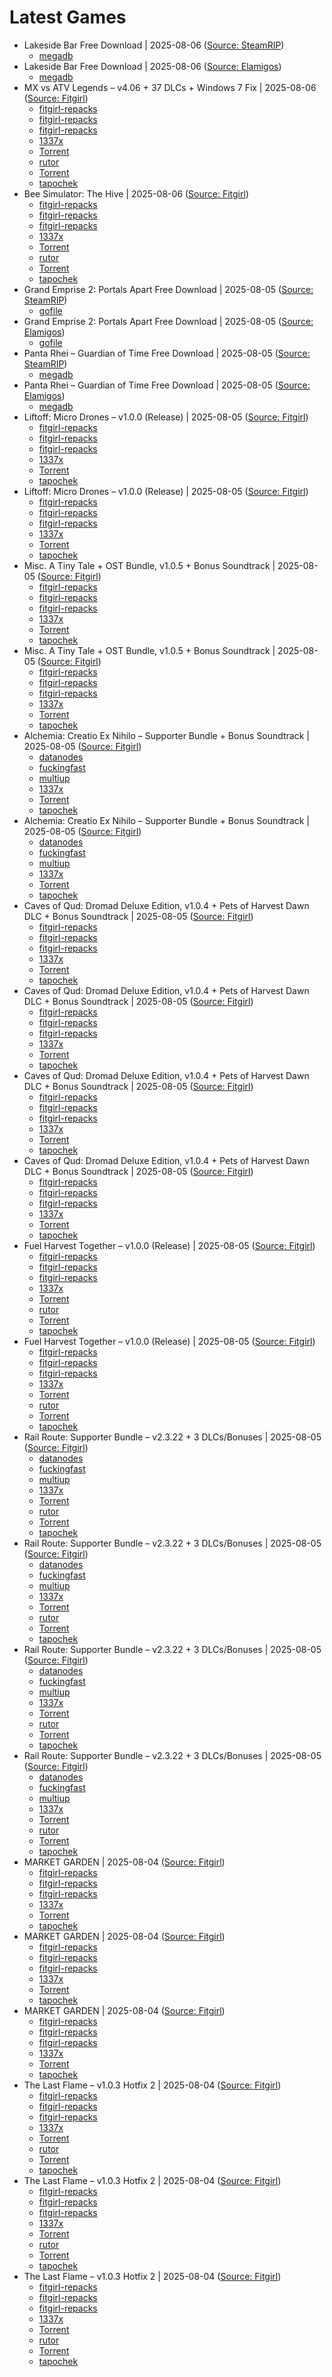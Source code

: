 # Latest Games

- Lakeside Bar Free Download | 2025-08-06 ([Source: SteamRIP](https://steamrip.com/lakeside-bar-free-download/))
  - [megadb](https://megadb.net/kn97jom0ul0i)
- Lakeside Bar Free Download | 2025-08-06 ([Source: Elamigos](https://steamrip.com/lakeside-bar-free-download/))
  - [megadb](https://megadb.net/kn97jom0ul0i)
- MX vs ATV Legends – v4.06 + 37 DLCs + Windows 7 Fix | 2025-08-06 ([Source: Fitgirl](https://fitgirl-repacks.site/mx-vs-atv-legends/))
  - [fitgirl-repacks](https://paste.fitgirl-repacks.site/?2378ec151d326f02#HqSpjL3pMwFt7yvuoGSHftVfek2W7fzrT8uc7vFmreQt)
  - [fitgirl-repacks](https://paste.fitgirl-repacks.site/?2ca0b353b324493e#5UW1wbG5yVWCM9L7mLogwCPYDDmYKmSCu3iSDg8HsTjP)
  - [fitgirl-repacks](https://fitgirl-repacks.site/mx-vs-atv-legends/)
  - [1337x](https://1337x.to/torrent/6458309/MX-vs-ATV-Legends-Deluxe-Edition-v4-06-37-DLCs-Windows-7-Fix-MULTi11-FitGirl-Repack/)
  - <a href="magnet:?xt=urn:btih:66828EB3C664D7E28D71323327510B923E3B06CA&dn=MX+vs+ATV+Legends%3A+Deluxe+Edition+%28v4.06+%2B+37+DLCs+%2B+Windows+7+Fix%2C+MULTi11%29+%5BFitGirl+Repack%5D&tr=udp%3A%2F%2Fopentor.net%3A6969&tr=udp%3A%2F%2Ftracker.torrent.eu.org%3A451%2Fannounce&tr=udp%3A%2F%2Ftracker.theoks.net%3A6969%2Fannounce&tr=udp%3A%2F%2Ftracker.ccp.ovh%3A6969%2Fannounce&tr=udp%3A%2F%2Ftracker.opentrackr.org%3A1337%2Fannounce&tr=http%3A%2F%2Ftracker.opentrackr.org%3A1337%2Fannounce&tr=udp%3A%2F%2Fopen.stealth.si%3A80%2Fannounce&tr=https%3A%2F%2Ftracker.tamersunion.org%3A443%2Fannounce&tr=udp%3A%2F%2Fexplodie.org%3A6969%2Fannounce&tr=http%3A%2F%2Ftracker.bt4g.com%3A2095%2Fannounce&tr=udp%3A%2F%2Fbt2.archive.org%3A6969%2Fannounce&tr=udp%3A%2F%2Fbt1.archive.org%3A6969%2Fannounce&tr=udp%3A%2F%2Ftracker.filemail.com%3A6969%2Fannounce&tr=udp%3A%2F%2Ftracker1.bt.moack.co.kr%3A80%2Fannounce&tr=udp%3A%2F%2Ftracker.opentrackr.org%3A1337%2Fannounce&tr=http%3A%2F%2Ftracker.openbittorrent.com%3A80%2Fannounce&tr=udp%3A%2F%2Fopentracker.i2p.rocks%3A6969%2Fannounce&tr=udp%3A%2F%2Ftracker.internetwarriors.net%3A1337%2Fannounce&tr=udp%3A%2F%2Ftracker.leechers-paradise.org%3A6969%2Fannounce&tr=udp%3A%2F%2Fcoppersurfer.tk%3A6969%2Fannounce&tr=udp%3A%2F%2Ftracker.zer0day.to%3A1337%2Fannounce">Torrent</a>
  - [rutor](http://rutor.info/torrent/1007222/mx-vs-atv-legends-deluxe-edition-v-4.06-dlcs-2022-pc-repack-ot-fitgirl)
  - <a href="magnet:?xt=urn:btih:66828eb3c664d7e28d71323327510b923e3b06ca&dn=rutor.info_MX+vs+ATV+Legends%3A+Deluxe+Edition+%5Bv+4.06+%2B+DLCs%5D+%282022%29+PC+%7C+RePack+%D0%BE%D1%82+FitGirl&tr=udp://opentor.net:6969&tr=http://retracker.local/announce">Torrent</a>
  - [tapochek](https://tapochek.net/viewtopic.php?p=2859629)
- Bee Simulator: The Hive | 2025-08-06 ([Source: Fitgirl](https://fitgirl-repacks.site/bee-simulator-the-hive/))
  - [fitgirl-repacks](https://paste.fitgirl-repacks.site/?64e1a7ba7261dbd4#43VrooiD89j4k5ZDUf9FCrxLx4YSsx1E5wRoavfsGj3s)
  - [fitgirl-repacks](https://paste.fitgirl-repacks.site/?cee923e50cc4bf1d#Bbc4jqdtcDf3XanX38ezvaU95rgaAX3KCruVoWHm7YYQ)
  - [fitgirl-repacks](https://paste.fitgirl-repacks.site/?1ae191655289e01b#2aNbAdMoBVGkWQeuEfd6q4toWwVreJ7qcK6YZqzheo4r)
  - [1337x](https://1337x.to/torrent/6458268/Bee-Simulator-The-Hive-MULTi13-FitGirl-Repack-Selective-Download-from-4-1-GB/)
  - <a href="magnet:?xt=urn:btih:5F4214C0895396C6926D28440C27E47C5CF65B93&dn=Bee+Simulator%3A+The+Hive+%28MULTi13%29+%5BFitGirl+Repack%2C+Selective+Download+-+from+4.1+GB%5D&tr=udp%3A%2F%2Fopentor.net%3A6969&tr=udp%3A%2F%2Ftracker.torrent.eu.org%3A451%2Fannounce&tr=udp%3A%2F%2Ftracker.theoks.net%3A6969%2Fannounce&tr=udp%3A%2F%2Ftracker.ccp.ovh%3A6969%2Fannounce&tr=udp%3A%2F%2Ftracker.opentrackr.org%3A1337%2Fannounce&tr=http%3A%2F%2Ftracker.opentrackr.org%3A1337%2Fannounce&tr=udp%3A%2F%2Fopen.stealth.si%3A80%2Fannounce&tr=https%3A%2F%2Ftracker.tamersunion.org%3A443%2Fannounce&tr=udp%3A%2F%2Fexplodie.org%3A6969%2Fannounce&tr=http%3A%2F%2Ftracker.bt4g.com%3A2095%2Fannounce&tr=udp%3A%2F%2Fbt2.archive.org%3A6969%2Fannounce&tr=udp%3A%2F%2Fbt1.archive.org%3A6969%2Fannounce&tr=udp%3A%2F%2Ftracker.filemail.com%3A6969%2Fannounce&tr=udp%3A%2F%2Ftracker1.bt.moack.co.kr%3A80%2Fannounce&tr=udp%3A%2F%2Ftracker.opentrackr.org%3A1337%2Fannounce&tr=http%3A%2F%2Ftracker.openbittorrent.com%3A80%2Fannounce&tr=udp%3A%2F%2Fopentracker.i2p.rocks%3A6969%2Fannounce&tr=udp%3A%2F%2Ftracker.internetwarriors.net%3A1337%2Fannounce&tr=udp%3A%2F%2Ftracker.leechers-paradise.org%3A6969%2Fannounce&tr=udp%3A%2F%2Fcoppersurfer.tk%3A6969%2Fannounce&tr=udp%3A%2F%2Ftracker.zer0day.to%3A1337%2Fannounce">Torrent</a>
  - [rutor](http://rutor.info/torrent/1048296/bee-simulator-the-hive-2025-pc-repack-ot-fitgirl)
  - <a href="magnet:?xt=urn:btih:5f4214c0895396c6926d28440c27e47c5cf65b93&dn=rutor.info_Bee+Simulator%3A+The+Hive+%282025%29+PC+%7C+RePack+%D0%BE%D1%82+FitGirl&tr=udp://opentor.net:6969&tr=http://retracker.local/announce">Torrent</a>
  - [tapochek](https://tapochek.net/viewtopic.php?p=3068423)
- Grand Emprise 2: Portals Apart Free Download | 2025-08-05 ([Source: SteamRIP](https://steamrip.com/grand-emprise-2-portals-apart-free-download/))
  - [gofile](https://gofile.io/d/xFlzEk)
- Grand Emprise 2: Portals Apart Free Download | 2025-08-05 ([Source: Elamigos](https://steamrip.com/grand-emprise-2-portals-apart-free-download/))
  - [gofile](https://gofile.io/d/xFlzEk)
- Panta Rhei – Guardian of Time Free Download | 2025-08-05 ([Source: SteamRIP](https://steamrip.com/panta-rhei-guardian-of-time-free-download/))
  - [megadb](https://megadb.net/y42o7wvg9fyx)
- Panta Rhei – Guardian of Time Free Download | 2025-08-05 ([Source: Elamigos](https://steamrip.com/panta-rhei-guardian-of-time-free-download/))
  - [megadb](https://megadb.net/y42o7wvg9fyx)
- Liftoff: Micro Drones – v1.0.0 (Release) | 2025-08-05 ([Source: Fitgirl](https://fitgirl-repacks.site/liftoff-micro-drones/))
  - [fitgirl-repacks](https://paste.fitgirl-repacks.site/?c8842214e39b7011#D2D95HeeecBbDDM3jv4RWxJG88Xf33H1QKJuJnSv26wv)
  - [fitgirl-repacks](https://paste.fitgirl-repacks.site/?80f9fd2f5e62d6a4#FaijDEinxCF8bCReV5MMwmpUX1x8wdMn2S9b2AoRwAN)
  - [fitgirl-repacks](https://paste.fitgirl-repacks.site/?98cf8e69ec3e4760#BiTpMQVVu6gPY5pHWGHgQKa3mFYVStK2FU61xgjKHXW7)
  - [1337x](https://1337x.to/torrent/6457530/Liftoff-Micro-Drones-v1-0-0-Release-ENG-FRA-FitGirl-Repack/)
  - <a href="magnet:?xt=urn:btih:B633FB18E2EF726E969C53B2FEBA1D15E116FE85&dn=Liftoff%3A+Micro+Drones+%28v1.0.0%2FRelease%2C+ENG%2FFRA%29+%5BFitGirl+Repack%5D&tr=udp%3A%2F%2Ftracker.torrent.eu.org%3A451%2Fannounce&tr=udp%3A%2F%2Ftracker.theoks.net%3A6969%2Fannounce&tr=udp%3A%2F%2Ftracker.ccp.ovh%3A6969%2Fannounce&tr=udp%3A%2F%2Ftracker.opentrackr.org%3A1337%2Fannounce&tr=http%3A%2F%2Ftracker.opentrackr.org%3A1337%2Fannounce&tr=udp%3A%2F%2Fopen.stealth.si%3A80%2Fannounce&tr=https%3A%2F%2Ftracker.tamersunion.org%3A443%2Fannounce&tr=udp%3A%2F%2Fexplodie.org%3A6969%2Fannounce&tr=http%3A%2F%2Ftracker.bt4g.com%3A2095%2Fannounce&tr=udp%3A%2F%2Fbt2.archive.org%3A6969%2Fannounce&tr=udp%3A%2F%2Fbt1.archive.org%3A6969%2Fannounce&tr=udp%3A%2F%2Ftracker.filemail.com%3A6969%2Fannounce&tr=udp%3A%2F%2Ftracker1.bt.moack.co.kr%3A80%2Fannounce&tr=http%3A%2F%2Fopen.acgnxtracker.com%3A80%2Fannounce&tr=udp%3A%2F%2Ftracker.opentrackr.org%3A1337%2Fannounce&tr=http%3A%2F%2Ftracker.openbittorrent.com%3A80%2Fannounce&tr=udp%3A%2F%2Fopentracker.i2p.rocks%3A6969%2Fannounce&tr=udp%3A%2F%2Ftracker.internetwarriors.net%3A1337%2Fannounce&tr=udp%3A%2F%2Ftracker.leechers-paradise.org%3A6969%2Fannounce&tr=udp%3A%2F%2Fcoppersurfer.tk%3A6969%2Fannounce&tr=udp%3A%2F%2Ftracker.zer0day.to%3A1337%2Fannounce">Torrent</a>
  - [tapochek](https://tapochek.net/viewtopic.php?p=3068317)
- Liftoff: Micro Drones – v1.0.0 (Release) | 2025-08-05 ([Source: Fitgirl](https://fitgirl-repacks.site/liftoff-micro-drones/))
  - [fitgirl-repacks](https://paste.fitgirl-repacks.site/?c8842214e39b7011#D2D95HeeecBbDDM3jv4RWxJG88Xf33H1QKJuJnSv26wv)
  - [fitgirl-repacks](https://paste.fitgirl-repacks.site/?80f9fd2f5e62d6a4#FaijDEinxCF8bCReV5MMwmpUX1x8wdMn2S9b2AoRwAN)
  - [fitgirl-repacks](https://paste.fitgirl-repacks.site/?98cf8e69ec3e4760#BiTpMQVVu6gPY5pHWGHgQKa3mFYVStK2FU61xgjKHXW7)
  - [1337x](https://1337x.to/torrent/6457530/Liftoff-Micro-Drones-v1-0-0-Release-ENG-FRA-FitGirl-Repack/)
  - <a href="magnet:?xt=urn:btih:B633FB18E2EF726E969C53B2FEBA1D15E116FE85&dn=Liftoff%3A+Micro+Drones+%28v1.0.0%2FRelease%2C+ENG%2FFRA%29+%5BFitGirl+Repack%5D&tr=udp%3A%2F%2Ftracker.torrent.eu.org%3A451%2Fannounce&tr=udp%3A%2F%2Ftracker.theoks.net%3A6969%2Fannounce&tr=udp%3A%2F%2Ftracker.ccp.ovh%3A6969%2Fannounce&tr=udp%3A%2F%2Ftracker.opentrackr.org%3A1337%2Fannounce&tr=http%3A%2F%2Ftracker.opentrackr.org%3A1337%2Fannounce&tr=udp%3A%2F%2Fopen.stealth.si%3A80%2Fannounce&tr=https%3A%2F%2Ftracker.tamersunion.org%3A443%2Fannounce&tr=udp%3A%2F%2Fexplodie.org%3A6969%2Fannounce&tr=http%3A%2F%2Ftracker.bt4g.com%3A2095%2Fannounce&tr=udp%3A%2F%2Fbt2.archive.org%3A6969%2Fannounce&tr=udp%3A%2F%2Fbt1.archive.org%3A6969%2Fannounce&tr=udp%3A%2F%2Ftracker.filemail.com%3A6969%2Fannounce&tr=udp%3A%2F%2Ftracker1.bt.moack.co.kr%3A80%2Fannounce&tr=http%3A%2F%2Fopen.acgnxtracker.com%3A80%2Fannounce&tr=udp%3A%2F%2Ftracker.opentrackr.org%3A1337%2Fannounce&tr=http%3A%2F%2Ftracker.openbittorrent.com%3A80%2Fannounce&tr=udp%3A%2F%2Fopentracker.i2p.rocks%3A6969%2Fannounce&tr=udp%3A%2F%2Ftracker.internetwarriors.net%3A1337%2Fannounce&tr=udp%3A%2F%2Ftracker.leechers-paradise.org%3A6969%2Fannounce&tr=udp%3A%2F%2Fcoppersurfer.tk%3A6969%2Fannounce&tr=udp%3A%2F%2Ftracker.zer0day.to%3A1337%2Fannounce">Torrent</a>
  - [tapochek](https://tapochek.net/viewtopic.php?p=3068317)
- Misc. A Tiny Tale + OST Bundle, v1.0.5 + Bonus Soundtrack | 2025-08-05 ([Source: Fitgirl](https://fitgirl-repacks.site/misc-a-tiny-tale/))
  - [fitgirl-repacks](https://paste.fitgirl-repacks.site/?7b9e88f19e6551f8#4F5eB9uQ6nH5CPZQb1uZ1TJ7JaznSQhpDdjoGneAs9LW)
  - [fitgirl-repacks](https://paste.fitgirl-repacks.site/?cb6d412e56719fec#E3VN3vZHV3e2cQhdwW9q6RNpb5NLDWGFgc7NCHKhxYaK)
  - [fitgirl-repacks](https://paste.fitgirl-repacks.site/?827a094338ea77e9#J3zngvd8ZTFtYbUQR2EuRCqoHPw758taUc943XzipzAN)
  - [1337x](https://1337x.to/torrent/6457481/Misc-A-Tiny-Tale-OST-Bundle-v1-0-5-Bonus-Soundtrack-FitGirl-Repack-Selective-Download-from-3-4-GB/)
  - <a href="magnet:?xt=urn:btih:9022F3393B0D3C3D603DD666688116446F7A6C67&dn=Misc.+A+Tiny+Tale+%2B+OST+Bundle+%28v1.0.5+%2B+Bonus+Soundtrack%29+%5BFitGirl+Repack%2C+Selective+Download+-+from+3.4+GB%5D&tr=udp%3A%2F%2Ftracker.torrent.eu.org%3A451%2Fannounce&tr=udp%3A%2F%2Ftracker.theoks.net%3A6969%2Fannounce&tr=udp%3A%2F%2Ftracker.ccp.ovh%3A6969%2Fannounce&tr=udp%3A%2F%2Ftracker.opentrackr.org%3A1337%2Fannounce&tr=http%3A%2F%2Ftracker.opentrackr.org%3A1337%2Fannounce&tr=udp%3A%2F%2Fopen.stealth.si%3A80%2Fannounce&tr=https%3A%2F%2Ftracker.tamersunion.org%3A443%2Fannounce&tr=udp%3A%2F%2Fexplodie.org%3A6969%2Fannounce&tr=http%3A%2F%2Ftracker.bt4g.com%3A2095%2Fannounce&tr=udp%3A%2F%2Fbt2.archive.org%3A6969%2Fannounce&tr=udp%3A%2F%2Fbt1.archive.org%3A6969%2Fannounce&tr=udp%3A%2F%2Ftracker.filemail.com%3A6969%2Fannounce&tr=udp%3A%2F%2Ftracker1.bt.moack.co.kr%3A80%2Fannounce&tr=http%3A%2F%2Fopen.acgnxtracker.com%3A80%2Fannounce&tr=udp%3A%2F%2Ftracker.opentrackr.org%3A1337%2Fannounce&tr=http%3A%2F%2Ftracker.openbittorrent.com%3A80%2Fannounce&tr=udp%3A%2F%2Fopentracker.i2p.rocks%3A6969%2Fannounce&tr=udp%3A%2F%2Ftracker.internetwarriors.net%3A1337%2Fannounce&tr=udp%3A%2F%2Ftracker.leechers-paradise.org%3A6969%2Fannounce&tr=udp%3A%2F%2Fcoppersurfer.tk%3A6969%2Fannounce&tr=udp%3A%2F%2Ftracker.zer0day.to%3A1337%2Fannounce">Torrent</a>
  - [tapochek](https://tapochek.net/viewtopic.php?p=3068310)
- Misc. A Tiny Tale + OST Bundle, v1.0.5 + Bonus Soundtrack | 2025-08-05 ([Source: Fitgirl](https://fitgirl-repacks.site/misc-a-tiny-tale/))
  - [fitgirl-repacks](https://paste.fitgirl-repacks.site/?7b9e88f19e6551f8#4F5eB9uQ6nH5CPZQb1uZ1TJ7JaznSQhpDdjoGneAs9LW)
  - [fitgirl-repacks](https://paste.fitgirl-repacks.site/?cb6d412e56719fec#E3VN3vZHV3e2cQhdwW9q6RNpb5NLDWGFgc7NCHKhxYaK)
  - [fitgirl-repacks](https://paste.fitgirl-repacks.site/?827a094338ea77e9#J3zngvd8ZTFtYbUQR2EuRCqoHPw758taUc943XzipzAN)
  - [1337x](https://1337x.to/torrent/6457481/Misc-A-Tiny-Tale-OST-Bundle-v1-0-5-Bonus-Soundtrack-FitGirl-Repack-Selective-Download-from-3-4-GB/)
  - <a href="magnet:?xt=urn:btih:9022F3393B0D3C3D603DD666688116446F7A6C67&dn=Misc.+A+Tiny+Tale+%2B+OST+Bundle+%28v1.0.5+%2B+Bonus+Soundtrack%29+%5BFitGirl+Repack%2C+Selective+Download+-+from+3.4+GB%5D&tr=udp%3A%2F%2Ftracker.torrent.eu.org%3A451%2Fannounce&tr=udp%3A%2F%2Ftracker.theoks.net%3A6969%2Fannounce&tr=udp%3A%2F%2Ftracker.ccp.ovh%3A6969%2Fannounce&tr=udp%3A%2F%2Ftracker.opentrackr.org%3A1337%2Fannounce&tr=http%3A%2F%2Ftracker.opentrackr.org%3A1337%2Fannounce&tr=udp%3A%2F%2Fopen.stealth.si%3A80%2Fannounce&tr=https%3A%2F%2Ftracker.tamersunion.org%3A443%2Fannounce&tr=udp%3A%2F%2Fexplodie.org%3A6969%2Fannounce&tr=http%3A%2F%2Ftracker.bt4g.com%3A2095%2Fannounce&tr=udp%3A%2F%2Fbt2.archive.org%3A6969%2Fannounce&tr=udp%3A%2F%2Fbt1.archive.org%3A6969%2Fannounce&tr=udp%3A%2F%2Ftracker.filemail.com%3A6969%2Fannounce&tr=udp%3A%2F%2Ftracker1.bt.moack.co.kr%3A80%2Fannounce&tr=http%3A%2F%2Fopen.acgnxtracker.com%3A80%2Fannounce&tr=udp%3A%2F%2Ftracker.opentrackr.org%3A1337%2Fannounce&tr=http%3A%2F%2Ftracker.openbittorrent.com%3A80%2Fannounce&tr=udp%3A%2F%2Fopentracker.i2p.rocks%3A6969%2Fannounce&tr=udp%3A%2F%2Ftracker.internetwarriors.net%3A1337%2Fannounce&tr=udp%3A%2F%2Ftracker.leechers-paradise.org%3A6969%2Fannounce&tr=udp%3A%2F%2Fcoppersurfer.tk%3A6969%2Fannounce&tr=udp%3A%2F%2Ftracker.zer0day.to%3A1337%2Fannounce">Torrent</a>
  - [tapochek](https://tapochek.net/viewtopic.php?p=3068310)
- Alchemia: Creatio Ex Nihilo – Supporter Bundle + Bonus Soundtrack | 2025-08-05 ([Source: Fitgirl](https://fitgirl-repacks.site/alchemia-creatio-ex-nihilo/))
  - [datanodes](https://datanodes.to/z3sn0xdy8j2z/Alchemia_Creatio_Ex_Nihilo_--_fitgirl-repacks.site_--_.rar)
  - [fuckingfast](https://fuckingfast.co/a42o5rvmh0r4#Alchemia_Creatio_Ex_Nihilo_--_fitgirl-repacks.site_--_.rar)
  - [multiup](https://multiup.io/download/bef01e68c54c20c796ea32ae06cef6a8/Alchemia_Creatio_Ex_Nihilo_--_fitgirl-repacks.site_--_.rar)
  - [1337x](https://1337x.to/torrent/6457177/Alchemia-Creatio-Ex-Nihilo-Supporter-Bundle-Bonus-Soundtrack-ENG-BRA-FitGirl-Repack/)
  - <a href="magnet:?xt=urn:btih:3DBBF913E50B59647FBF0D7D811D182C832525D2&dn=Alchemia%3A+Creatio+Ex+Nihilo+-+Supporter+Bundle+%28%2B+Bonus+Soundtrack%2C+ENG%2FBRA%29+%5BFitGirl+Repack%5D&tr=udp%3A%2F%2Ftracker.torrent.eu.org%3A451%2Fannounce&tr=udp%3A%2F%2Ftracker.theoks.net%3A6969%2Fannounce&tr=udp%3A%2F%2Ftracker.ccp.ovh%3A6969%2Fannounce&tr=udp%3A%2F%2Ftracker.opentrackr.org%3A1337%2Fannounce&tr=http%3A%2F%2Ftracker.opentrackr.org%3A1337%2Fannounce&tr=udp%3A%2F%2Fopen.stealth.si%3A80%2Fannounce&tr=https%3A%2F%2Ftracker.tamersunion.org%3A443%2Fannounce&tr=udp%3A%2F%2Fexplodie.org%3A6969%2Fannounce&tr=http%3A%2F%2Ftracker.bt4g.com%3A2095%2Fannounce&tr=udp%3A%2F%2Fbt2.archive.org%3A6969%2Fannounce&tr=udp%3A%2F%2Fbt1.archive.org%3A6969%2Fannounce&tr=udp%3A%2F%2Ftracker.filemail.com%3A6969%2Fannounce&tr=udp%3A%2F%2Ftracker1.bt.moack.co.kr%3A80%2Fannounce&tr=http%3A%2F%2Fopen.acgnxtracker.com%3A80%2Fannounce&tr=udp%3A%2F%2Ftracker.opentrackr.org%3A1337%2Fannounce&tr=http%3A%2F%2Ftracker.openbittorrent.com%3A80%2Fannounce&tr=udp%3A%2F%2Fopentracker.i2p.rocks%3A6969%2Fannounce&tr=udp%3A%2F%2Ftracker.internetwarriors.net%3A1337%2Fannounce&tr=udp%3A%2F%2Ftracker.leechers-paradise.org%3A6969%2Fannounce&tr=udp%3A%2F%2Fcoppersurfer.tk%3A6969%2Fannounce&tr=udp%3A%2F%2Ftracker.zer0day.to%3A1337%2Fannounce">Torrent</a>
  - [tapochek](https://tapochek.net/viewtopic.php?p=3068253)
- Alchemia: Creatio Ex Nihilo – Supporter Bundle + Bonus Soundtrack | 2025-08-05 ([Source: Fitgirl](https://fitgirl-repacks.site/alchemia-creatio-ex-nihilo/))
  - [datanodes](https://datanodes.to/z3sn0xdy8j2z/Alchemia_Creatio_Ex_Nihilo_--_fitgirl-repacks.site_--_.rar)
  - [fuckingfast](https://fuckingfast.co/a42o5rvmh0r4#Alchemia_Creatio_Ex_Nihilo_--_fitgirl-repacks.site_--_.rar)
  - [multiup](https://multiup.io/download/bef01e68c54c20c796ea32ae06cef6a8/Alchemia_Creatio_Ex_Nihilo_--_fitgirl-repacks.site_--_.rar)
  - [1337x](https://1337x.to/torrent/6457177/Alchemia-Creatio-Ex-Nihilo-Supporter-Bundle-Bonus-Soundtrack-ENG-BRA-FitGirl-Repack/)
  - <a href="magnet:?xt=urn:btih:3DBBF913E50B59647FBF0D7D811D182C832525D2&dn=Alchemia%3A+Creatio+Ex+Nihilo+-+Supporter+Bundle+%28%2B+Bonus+Soundtrack%2C+ENG%2FBRA%29+%5BFitGirl+Repack%5D&tr=udp%3A%2F%2Ftracker.torrent.eu.org%3A451%2Fannounce&tr=udp%3A%2F%2Ftracker.theoks.net%3A6969%2Fannounce&tr=udp%3A%2F%2Ftracker.ccp.ovh%3A6969%2Fannounce&tr=udp%3A%2F%2Ftracker.opentrackr.org%3A1337%2Fannounce&tr=http%3A%2F%2Ftracker.opentrackr.org%3A1337%2Fannounce&tr=udp%3A%2F%2Fopen.stealth.si%3A80%2Fannounce&tr=https%3A%2F%2Ftracker.tamersunion.org%3A443%2Fannounce&tr=udp%3A%2F%2Fexplodie.org%3A6969%2Fannounce&tr=http%3A%2F%2Ftracker.bt4g.com%3A2095%2Fannounce&tr=udp%3A%2F%2Fbt2.archive.org%3A6969%2Fannounce&tr=udp%3A%2F%2Fbt1.archive.org%3A6969%2Fannounce&tr=udp%3A%2F%2Ftracker.filemail.com%3A6969%2Fannounce&tr=udp%3A%2F%2Ftracker1.bt.moack.co.kr%3A80%2Fannounce&tr=http%3A%2F%2Fopen.acgnxtracker.com%3A80%2Fannounce&tr=udp%3A%2F%2Ftracker.opentrackr.org%3A1337%2Fannounce&tr=http%3A%2F%2Ftracker.openbittorrent.com%3A80%2Fannounce&tr=udp%3A%2F%2Fopentracker.i2p.rocks%3A6969%2Fannounce&tr=udp%3A%2F%2Ftracker.internetwarriors.net%3A1337%2Fannounce&tr=udp%3A%2F%2Ftracker.leechers-paradise.org%3A6969%2Fannounce&tr=udp%3A%2F%2Fcoppersurfer.tk%3A6969%2Fannounce&tr=udp%3A%2F%2Ftracker.zer0day.to%3A1337%2Fannounce">Torrent</a>
  - [tapochek](https://tapochek.net/viewtopic.php?p=3068253)
- Caves of Qud: Dromad Deluxe Edition, v1.0.4 + Pets of Harvest Dawn DLC + Bonus Soundtrack | 2025-08-05 ([Source: Fitgirl](https://fitgirl-repacks.site/caves-of-qud/))
  - [fitgirl-repacks](https://paste.fitgirl-repacks.site/?32de2f7bf8fe0aa1#5EdMiYFsJgVkxzCqiQ3GTpsrArEwxgFQm7whVXCrmBuR)
  - [fitgirl-repacks](https://paste.fitgirl-repacks.site/?43c6d3eb3eecf99d#JE2mK7uw7B4eZNoTeP6Bh2VaUpL4yrCXfuzcpM6eGWdX)
  - [fitgirl-repacks](https://paste.fitgirl-repacks.site/?e73c2efdac7cc808#Ee6XuG4goz6qTGEuRrW6f8guSAuLzTtGsXkWXX26YA5C)
  - [1337x](https://1337x.to/torrent/6457141/Caves-of-Qud-Dromad-Deluxe-Edition-v1-0-4-Pets-of-Harvest-Dawn-DLC-Bonus-Soundtrack-FitGirl-Repack-Selective-Download-from-819-MB/)
  - <a href="magnet:?xt=urn:btih:190DF7BD1C52D3A8C8524F7046EA7B54B8ED6D69&dn=Caves+of+Qud%3A+Dromad+Deluxe+Edition+%28v1.0.4+%2B+Pets+of+Harvest+Dawn+DLC+%2B+Bonus+Soundtrack%29+%5BFitGirl+Repack%2C+Selective+Download+-+from+819+MB%5D&tr=udp%3A%2F%2Ftracker.torrent.eu.org%3A451%2Fannounce&tr=udp%3A%2F%2Ftracker.theoks.net%3A6969%2Fannounce&tr=udp%3A%2F%2Ftracker.ccp.ovh%3A6969%2Fannounce&tr=udp%3A%2F%2Ftracker.opentrackr.org%3A1337%2Fannounce&tr=http%3A%2F%2Ftracker.opentrackr.org%3A1337%2Fannounce&tr=udp%3A%2F%2Fopen.stealth.si%3A80%2Fannounce&tr=https%3A%2F%2Ftracker.tamersunion.org%3A443%2Fannounce&tr=udp%3A%2F%2Fexplodie.org%3A6969%2Fannounce&tr=http%3A%2F%2Ftracker.bt4g.com%3A2095%2Fannounce&tr=udp%3A%2F%2Fbt2.archive.org%3A6969%2Fannounce&tr=udp%3A%2F%2Fbt1.archive.org%3A6969%2Fannounce&tr=udp%3A%2F%2Ftracker.filemail.com%3A6969%2Fannounce&tr=udp%3A%2F%2Ftracker1.bt.moack.co.kr%3A80%2Fannounce&tr=http%3A%2F%2Fopen.acgnxtracker.com%3A80%2Fannounce&tr=udp%3A%2F%2Ftracker.opentrackr.org%3A1337%2Fannounce&tr=http%3A%2F%2Ftracker.openbittorrent.com%3A80%2Fannounce&tr=udp%3A%2F%2Fopentracker.i2p.rocks%3A6969%2Fannounce&tr=udp%3A%2F%2Ftracker.internetwarriors.net%3A1337%2Fannounce&tr=udp%3A%2F%2Ftracker.leechers-paradise.org%3A6969%2Fannounce&tr=udp%3A%2F%2Fcoppersurfer.tk%3A6969%2Fannounce&tr=udp%3A%2F%2Ftracker.zer0day.to%3A1337%2Fannounce">Torrent</a>
  - [tapochek](https://tapochek.net/viewtopic.php?p=3019682)
- Caves of Qud: Dromad Deluxe Edition, v1.0.4 + Pets of Harvest Dawn DLC + Bonus Soundtrack | 2025-08-05 ([Source: Fitgirl](https://fitgirl-repacks.site/caves-of-qud/))
  - [fitgirl-repacks](https://paste.fitgirl-repacks.site/?32de2f7bf8fe0aa1#5EdMiYFsJgVkxzCqiQ3GTpsrArEwxgFQm7whVXCrmBuR)
  - [fitgirl-repacks](https://paste.fitgirl-repacks.site/?43c6d3eb3eecf99d#JE2mK7uw7B4eZNoTeP6Bh2VaUpL4yrCXfuzcpM6eGWdX)
  - [fitgirl-repacks](https://paste.fitgirl-repacks.site/?e73c2efdac7cc808#Ee6XuG4goz6qTGEuRrW6f8guSAuLzTtGsXkWXX26YA5C)
  - [1337x](https://1337x.to/torrent/6457141/Caves-of-Qud-Dromad-Deluxe-Edition-v1-0-4-Pets-of-Harvest-Dawn-DLC-Bonus-Soundtrack-FitGirl-Repack-Selective-Download-from-819-MB/)
  - <a href="magnet:?xt=urn:btih:190DF7BD1C52D3A8C8524F7046EA7B54B8ED6D69&dn=Caves+of+Qud%3A+Dromad+Deluxe+Edition+%28v1.0.4+%2B+Pets+of+Harvest+Dawn+DLC+%2B+Bonus+Soundtrack%29+%5BFitGirl+Repack%2C+Selective+Download+-+from+819+MB%5D&tr=udp%3A%2F%2Ftracker.torrent.eu.org%3A451%2Fannounce&tr=udp%3A%2F%2Ftracker.theoks.net%3A6969%2Fannounce&tr=udp%3A%2F%2Ftracker.ccp.ovh%3A6969%2Fannounce&tr=udp%3A%2F%2Ftracker.opentrackr.org%3A1337%2Fannounce&tr=http%3A%2F%2Ftracker.opentrackr.org%3A1337%2Fannounce&tr=udp%3A%2F%2Fopen.stealth.si%3A80%2Fannounce&tr=https%3A%2F%2Ftracker.tamersunion.org%3A443%2Fannounce&tr=udp%3A%2F%2Fexplodie.org%3A6969%2Fannounce&tr=http%3A%2F%2Ftracker.bt4g.com%3A2095%2Fannounce&tr=udp%3A%2F%2Fbt2.archive.org%3A6969%2Fannounce&tr=udp%3A%2F%2Fbt1.archive.org%3A6969%2Fannounce&tr=udp%3A%2F%2Ftracker.filemail.com%3A6969%2Fannounce&tr=udp%3A%2F%2Ftracker1.bt.moack.co.kr%3A80%2Fannounce&tr=http%3A%2F%2Fopen.acgnxtracker.com%3A80%2Fannounce&tr=udp%3A%2F%2Ftracker.opentrackr.org%3A1337%2Fannounce&tr=http%3A%2F%2Ftracker.openbittorrent.com%3A80%2Fannounce&tr=udp%3A%2F%2Fopentracker.i2p.rocks%3A6969%2Fannounce&tr=udp%3A%2F%2Ftracker.internetwarriors.net%3A1337%2Fannounce&tr=udp%3A%2F%2Ftracker.leechers-paradise.org%3A6969%2Fannounce&tr=udp%3A%2F%2Fcoppersurfer.tk%3A6969%2Fannounce&tr=udp%3A%2F%2Ftracker.zer0day.to%3A1337%2Fannounce">Torrent</a>
  - [tapochek](https://tapochek.net/viewtopic.php?p=3019682)
- Caves of Qud: Dromad Deluxe Edition, v1.0.4 + Pets of Harvest Dawn DLC + Bonus Soundtrack | 2025-08-05 ([Source: Fitgirl](https://fitgirl-repacks.site/caves-of-qud/))
  - [fitgirl-repacks](https://paste.fitgirl-repacks.site/?32de2f7bf8fe0aa1#5EdMiYFsJgVkxzCqiQ3GTpsrArEwxgFQm7whVXCrmBuR)
  - [fitgirl-repacks](https://paste.fitgirl-repacks.site/?43c6d3eb3eecf99d#JE2mK7uw7B4eZNoTeP6Bh2VaUpL4yrCXfuzcpM6eGWdX)
  - [fitgirl-repacks](https://paste.fitgirl-repacks.site/?e73c2efdac7cc808#Ee6XuG4goz6qTGEuRrW6f8guSAuLzTtGsXkWXX26YA5C)
  - [1337x](https://1337x.to/torrent/6457141/Caves-of-Qud-Dromad-Deluxe-Edition-v1-0-4-Pets-of-Harvest-Dawn-DLC-Bonus-Soundtrack-FitGirl-Repack-Selective-Download-from-819-MB/)
  - <a href="magnet:?xt=urn:btih:190DF7BD1C52D3A8C8524F7046EA7B54B8ED6D69&dn=Caves+of+Qud%3A+Dromad+Deluxe+Edition+%28v1.0.4+%2B+Pets+of+Harvest+Dawn+DLC+%2B+Bonus+Soundtrack%29+%5BFitGirl+Repack%2C+Selective+Download+-+from+819+MB%5D&tr=udp%3A%2F%2Ftracker.torrent.eu.org%3A451%2Fannounce&tr=udp%3A%2F%2Ftracker.theoks.net%3A6969%2Fannounce&tr=udp%3A%2F%2Ftracker.ccp.ovh%3A6969%2Fannounce&tr=udp%3A%2F%2Ftracker.opentrackr.org%3A1337%2Fannounce&tr=http%3A%2F%2Ftracker.opentrackr.org%3A1337%2Fannounce&tr=udp%3A%2F%2Fopen.stealth.si%3A80%2Fannounce&tr=https%3A%2F%2Ftracker.tamersunion.org%3A443%2Fannounce&tr=udp%3A%2F%2Fexplodie.org%3A6969%2Fannounce&tr=http%3A%2F%2Ftracker.bt4g.com%3A2095%2Fannounce&tr=udp%3A%2F%2Fbt2.archive.org%3A6969%2Fannounce&tr=udp%3A%2F%2Fbt1.archive.org%3A6969%2Fannounce&tr=udp%3A%2F%2Ftracker.filemail.com%3A6969%2Fannounce&tr=udp%3A%2F%2Ftracker1.bt.moack.co.kr%3A80%2Fannounce&tr=http%3A%2F%2Fopen.acgnxtracker.com%3A80%2Fannounce&tr=udp%3A%2F%2Ftracker.opentrackr.org%3A1337%2Fannounce&tr=http%3A%2F%2Ftracker.openbittorrent.com%3A80%2Fannounce&tr=udp%3A%2F%2Fopentracker.i2p.rocks%3A6969%2Fannounce&tr=udp%3A%2F%2Ftracker.internetwarriors.net%3A1337%2Fannounce&tr=udp%3A%2F%2Ftracker.leechers-paradise.org%3A6969%2Fannounce&tr=udp%3A%2F%2Fcoppersurfer.tk%3A6969%2Fannounce&tr=udp%3A%2F%2Ftracker.zer0day.to%3A1337%2Fannounce">Torrent</a>
  - [tapochek](https://tapochek.net/viewtopic.php?p=3019682)
- Caves of Qud: Dromad Deluxe Edition, v1.0.4 + Pets of Harvest Dawn DLC + Bonus Soundtrack | 2025-08-05 ([Source: Fitgirl](https://fitgirl-repacks.site/caves-of-qud/))
  - [fitgirl-repacks](https://paste.fitgirl-repacks.site/?32de2f7bf8fe0aa1#5EdMiYFsJgVkxzCqiQ3GTpsrArEwxgFQm7whVXCrmBuR)
  - [fitgirl-repacks](https://paste.fitgirl-repacks.site/?43c6d3eb3eecf99d#JE2mK7uw7B4eZNoTeP6Bh2VaUpL4yrCXfuzcpM6eGWdX)
  - [fitgirl-repacks](https://paste.fitgirl-repacks.site/?e73c2efdac7cc808#Ee6XuG4goz6qTGEuRrW6f8guSAuLzTtGsXkWXX26YA5C)
  - [1337x](https://1337x.to/torrent/6457141/Caves-of-Qud-Dromad-Deluxe-Edition-v1-0-4-Pets-of-Harvest-Dawn-DLC-Bonus-Soundtrack-FitGirl-Repack-Selective-Download-from-819-MB/)
  - <a href="magnet:?xt=urn:btih:190DF7BD1C52D3A8C8524F7046EA7B54B8ED6D69&dn=Caves+of+Qud%3A+Dromad+Deluxe+Edition+%28v1.0.4+%2B+Pets+of+Harvest+Dawn+DLC+%2B+Bonus+Soundtrack%29+%5BFitGirl+Repack%2C+Selective+Download+-+from+819+MB%5D&tr=udp%3A%2F%2Ftracker.torrent.eu.org%3A451%2Fannounce&tr=udp%3A%2F%2Ftracker.theoks.net%3A6969%2Fannounce&tr=udp%3A%2F%2Ftracker.ccp.ovh%3A6969%2Fannounce&tr=udp%3A%2F%2Ftracker.opentrackr.org%3A1337%2Fannounce&tr=http%3A%2F%2Ftracker.opentrackr.org%3A1337%2Fannounce&tr=udp%3A%2F%2Fopen.stealth.si%3A80%2Fannounce&tr=https%3A%2F%2Ftracker.tamersunion.org%3A443%2Fannounce&tr=udp%3A%2F%2Fexplodie.org%3A6969%2Fannounce&tr=http%3A%2F%2Ftracker.bt4g.com%3A2095%2Fannounce&tr=udp%3A%2F%2Fbt2.archive.org%3A6969%2Fannounce&tr=udp%3A%2F%2Fbt1.archive.org%3A6969%2Fannounce&tr=udp%3A%2F%2Ftracker.filemail.com%3A6969%2Fannounce&tr=udp%3A%2F%2Ftracker1.bt.moack.co.kr%3A80%2Fannounce&tr=http%3A%2F%2Fopen.acgnxtracker.com%3A80%2Fannounce&tr=udp%3A%2F%2Ftracker.opentrackr.org%3A1337%2Fannounce&tr=http%3A%2F%2Ftracker.openbittorrent.com%3A80%2Fannounce&tr=udp%3A%2F%2Fopentracker.i2p.rocks%3A6969%2Fannounce&tr=udp%3A%2F%2Ftracker.internetwarriors.net%3A1337%2Fannounce&tr=udp%3A%2F%2Ftracker.leechers-paradise.org%3A6969%2Fannounce&tr=udp%3A%2F%2Fcoppersurfer.tk%3A6969%2Fannounce&tr=udp%3A%2F%2Ftracker.zer0day.to%3A1337%2Fannounce">Torrent</a>
  - [tapochek](https://tapochek.net/viewtopic.php?p=3019682)
- Fuel Harvest Together – v1.0.0 (Release) | 2025-08-05 ([Source: Fitgirl](https://fitgirl-repacks.site/fuel-harvest-together/))
  - [fitgirl-repacks](https://paste.fitgirl-repacks.site/?ea21a79d7e90a699#4adUTYBbvSLCLu1VN3rAX1Z7FaVNp3Vr22PEooPxr3zU)
  - [fitgirl-repacks](https://paste.fitgirl-repacks.site/?70f92f80351b2611#5TL5uTTDXnzy9W27u2ofVGLtyuyrMmULbfv7KDGr4eaG)
  - [fitgirl-repacks](https://paste.fitgirl-repacks.site/?226f1bb148361d3a#4szomEhkJpxZ51ryyge78MNYpB5S1U9KBx4BpChHfJm4)
  - [1337x](https://1337x.to/torrent/6457128/Fuel-Harvest-Together-v1-0-0-Release-MULTi19-FitGirl-Repack/)
  - <a href="magnet:?xt=urn:btih:CABD6325C6BF282285AB7EA0F0F2B10C4017FAFE&dn=Fuel+Harvest+Together+%28v1.0.0%2FRelease%2C+MULTi19%29+%5BFitGirl+Repack%5D&tr=udp%3A%2F%2Fopentor.net%3A6969&tr=udp%3A%2F%2Ftracker.torrent.eu.org%3A451%2Fannounce&tr=udp%3A%2F%2Ftracker.theoks.net%3A6969%2Fannounce&tr=udp%3A%2F%2Ftracker.ccp.ovh%3A6969%2Fannounce&tr=udp%3A%2F%2Ftracker.opentrackr.org%3A1337%2Fannounce&tr=http%3A%2F%2Ftracker.opentrackr.org%3A1337%2Fannounce&tr=udp%3A%2F%2Fopen.stealth.si%3A80%2Fannounce&tr=https%3A%2F%2Ftracker.tamersunion.org%3A443%2Fannounce&tr=udp%3A%2F%2Fexplodie.org%3A6969%2Fannounce&tr=http%3A%2F%2Ftracker.bt4g.com%3A2095%2Fannounce&tr=udp%3A%2F%2Fbt2.archive.org%3A6969%2Fannounce&tr=udp%3A%2F%2Fbt1.archive.org%3A6969%2Fannounce&tr=udp%3A%2F%2Ftracker.filemail.com%3A6969%2Fannounce&tr=udp%3A%2F%2Ftracker1.bt.moack.co.kr%3A80%2Fannounce&tr=udp%3A%2F%2Ftracker.opentrackr.org%3A1337%2Fannounce&tr=http%3A%2F%2Ftracker.openbittorrent.com%3A80%2Fannounce&tr=udp%3A%2F%2Fopentracker.i2p.rocks%3A6969%2Fannounce&tr=udp%3A%2F%2Ftracker.internetwarriors.net%3A1337%2Fannounce&tr=udp%3A%2F%2Ftracker.leechers-paradise.org%3A6969%2Fannounce&tr=udp%3A%2F%2Fcoppersurfer.tk%3A6969%2Fannounce&tr=udp%3A%2F%2Ftracker.zer0day.to%3A1337%2Fannounce">Torrent</a>
  - [rutor](http://rutor.info/torrent/1048211/fuel-harvest-together-v-1.0-2025-pc-repack-ot-fitgirl)
  - <a href="magnet:?xt=urn:btih:cabd6325c6bf282285ab7ea0f0f2b10c4017fafe&dn=rutor.info_Fuel+Harvest+Together+%5Bv+1.0%5D+%282025%29+PC+%7C+RePack+%D0%BE%D1%82+FitGirl&tr=udp://opentor.net:6969&tr=http://retracker.local/announce">Torrent</a>
  - [tapochek](https://tapochek.net/viewtopic.php?p=3068236)
- Fuel Harvest Together – v1.0.0 (Release) | 2025-08-05 ([Source: Fitgirl](https://fitgirl-repacks.site/fuel-harvest-together/))
  - [fitgirl-repacks](https://paste.fitgirl-repacks.site/?ea21a79d7e90a699#4adUTYBbvSLCLu1VN3rAX1Z7FaVNp3Vr22PEooPxr3zU)
  - [fitgirl-repacks](https://paste.fitgirl-repacks.site/?70f92f80351b2611#5TL5uTTDXnzy9W27u2ofVGLtyuyrMmULbfv7KDGr4eaG)
  - [fitgirl-repacks](https://paste.fitgirl-repacks.site/?226f1bb148361d3a#4szomEhkJpxZ51ryyge78MNYpB5S1U9KBx4BpChHfJm4)
  - [1337x](https://1337x.to/torrent/6457128/Fuel-Harvest-Together-v1-0-0-Release-MULTi19-FitGirl-Repack/)
  - <a href="magnet:?xt=urn:btih:CABD6325C6BF282285AB7EA0F0F2B10C4017FAFE&dn=Fuel+Harvest+Together+%28v1.0.0%2FRelease%2C+MULTi19%29+%5BFitGirl+Repack%5D&tr=udp%3A%2F%2Fopentor.net%3A6969&tr=udp%3A%2F%2Ftracker.torrent.eu.org%3A451%2Fannounce&tr=udp%3A%2F%2Ftracker.theoks.net%3A6969%2Fannounce&tr=udp%3A%2F%2Ftracker.ccp.ovh%3A6969%2Fannounce&tr=udp%3A%2F%2Ftracker.opentrackr.org%3A1337%2Fannounce&tr=http%3A%2F%2Ftracker.opentrackr.org%3A1337%2Fannounce&tr=udp%3A%2F%2Fopen.stealth.si%3A80%2Fannounce&tr=https%3A%2F%2Ftracker.tamersunion.org%3A443%2Fannounce&tr=udp%3A%2F%2Fexplodie.org%3A6969%2Fannounce&tr=http%3A%2F%2Ftracker.bt4g.com%3A2095%2Fannounce&tr=udp%3A%2F%2Fbt2.archive.org%3A6969%2Fannounce&tr=udp%3A%2F%2Fbt1.archive.org%3A6969%2Fannounce&tr=udp%3A%2F%2Ftracker.filemail.com%3A6969%2Fannounce&tr=udp%3A%2F%2Ftracker1.bt.moack.co.kr%3A80%2Fannounce&tr=udp%3A%2F%2Ftracker.opentrackr.org%3A1337%2Fannounce&tr=http%3A%2F%2Ftracker.openbittorrent.com%3A80%2Fannounce&tr=udp%3A%2F%2Fopentracker.i2p.rocks%3A6969%2Fannounce&tr=udp%3A%2F%2Ftracker.internetwarriors.net%3A1337%2Fannounce&tr=udp%3A%2F%2Ftracker.leechers-paradise.org%3A6969%2Fannounce&tr=udp%3A%2F%2Fcoppersurfer.tk%3A6969%2Fannounce&tr=udp%3A%2F%2Ftracker.zer0day.to%3A1337%2Fannounce">Torrent</a>
  - [rutor](http://rutor.info/torrent/1048211/fuel-harvest-together-v-1.0-2025-pc-repack-ot-fitgirl)
  - <a href="magnet:?xt=urn:btih:cabd6325c6bf282285ab7ea0f0f2b10c4017fafe&dn=rutor.info_Fuel+Harvest+Together+%5Bv+1.0%5D+%282025%29+PC+%7C+RePack+%D0%BE%D1%82+FitGirl&tr=udp://opentor.net:6969&tr=http://retracker.local/announce">Torrent</a>
  - [tapochek](https://tapochek.net/viewtopic.php?p=3068236)
- Rail Route: Supporter Bundle – v2.3.22 + 3 DLCs/Bonuses | 2025-08-05 ([Source: Fitgirl](https://fitgirl-repacks.site/rail-route/))
  - [datanodes](https://datanodes.to/ve780pltyxcr/Rail_Route_--_fitgirl-repacks.site_--_.rar)
  - [fuckingfast](https://fuckingfast.co/kzxxpkasgyrg#Rail_Route_--_fitgirl-repacks.site_--_.rar)
  - [multiup](https://multiup.io/download/24fe832087bb02b166057eb45664a9ef/Rail_Route_--_fitgirl-repacks.site_--_.rar)
  - [1337x](https://1337x.to/torrent/6457078/Rail-Route-Supporter-Bundle-v2-3-22-3-DLCs-Bonuses-MULTi12-FitGirl-Repack/)
  - <a href="magnet:?xt=urn:btih:BBC8F948DA702390CD0A84A8B51D0845C69F46B2&dn=Rail+Route%3A+Supporter+Bundle+%28v2.3.22+%2B+3+DLCs%2FBonuses%2C+MULTi12%29+%5BFitGirl+Repack%5D&tr=udp%3A%2F%2Fopentor.net%3A6969&tr=udp%3A%2F%2Ftracker.torrent.eu.org%3A451%2Fannounce&tr=udp%3A%2F%2Ftracker.theoks.net%3A6969%2Fannounce&tr=udp%3A%2F%2Ftracker.ccp.ovh%3A6969%2Fannounce&tr=udp%3A%2F%2Ftracker.opentrackr.org%3A1337%2Fannounce&tr=http%3A%2F%2Ftracker.opentrackr.org%3A1337%2Fannounce&tr=udp%3A%2F%2Fopen.stealth.si%3A80%2Fannounce&tr=https%3A%2F%2Ftracker.tamersunion.org%3A443%2Fannounce&tr=udp%3A%2F%2Fexplodie.org%3A6969%2Fannounce&tr=http%3A%2F%2Ftracker.bt4g.com%3A2095%2Fannounce&tr=udp%3A%2F%2Fbt2.archive.org%3A6969%2Fannounce&tr=udp%3A%2F%2Fbt1.archive.org%3A6969%2Fannounce&tr=udp%3A%2F%2Ftracker.filemail.com%3A6969%2Fannounce&tr=udp%3A%2F%2Ftracker1.bt.moack.co.kr%3A80%2Fannounce&tr=udp%3A%2F%2Ftracker.opentrackr.org%3A1337%2Fannounce&tr=http%3A%2F%2Ftracker.openbittorrent.com%3A80%2Fannounce&tr=udp%3A%2F%2Fopentracker.i2p.rocks%3A6969%2Fannounce&tr=udp%3A%2F%2Ftracker.internetwarriors.net%3A1337%2Fannounce&tr=udp%3A%2F%2Ftracker.leechers-paradise.org%3A6969%2Fannounce&tr=udp%3A%2F%2Fcoppersurfer.tk%3A6969%2Fannounce&tr=udp%3A%2F%2Ftracker.zer0day.to%3A1337%2Fannounce">Torrent</a>
  - [rutor](http://rutor.info/torrent/1048205/rail-route-supporter-bundle-v-2.3.22-dlcs-2024-pc-repack-ot-fitgirl)
  - <a href="magnet:?xt=urn:btih:bbc8f948da702390cd0a84a8b51d0845c69f46b2&dn=rutor.info_Rail+Route%3A+Supporter+Bundle+%5Bv+2.3.22+%2B+DLC%27s%5D+%282024%29+PC+%7C+RePack+%D0%BE%D1%82+FitGirl&tr=udp://opentor.net:6969&tr=http://retracker.local/announce">Torrent</a>
  - [tapochek](https://tapochek.net/viewtopic.php?p=3068226)
- Rail Route: Supporter Bundle – v2.3.22 + 3 DLCs/Bonuses | 2025-08-05 ([Source: Fitgirl](https://fitgirl-repacks.site/rail-route/))
  - [datanodes](https://datanodes.to/ve780pltyxcr/Rail_Route_--_fitgirl-repacks.site_--_.rar)
  - [fuckingfast](https://fuckingfast.co/kzxxpkasgyrg#Rail_Route_--_fitgirl-repacks.site_--_.rar)
  - [multiup](https://multiup.io/download/24fe832087bb02b166057eb45664a9ef/Rail_Route_--_fitgirl-repacks.site_--_.rar)
  - [1337x](https://1337x.to/torrent/6457078/Rail-Route-Supporter-Bundle-v2-3-22-3-DLCs-Bonuses-MULTi12-FitGirl-Repack/)
  - <a href="magnet:?xt=urn:btih:BBC8F948DA702390CD0A84A8B51D0845C69F46B2&dn=Rail+Route%3A+Supporter+Bundle+%28v2.3.22+%2B+3+DLCs%2FBonuses%2C+MULTi12%29+%5BFitGirl+Repack%5D&tr=udp%3A%2F%2Fopentor.net%3A6969&tr=udp%3A%2F%2Ftracker.torrent.eu.org%3A451%2Fannounce&tr=udp%3A%2F%2Ftracker.theoks.net%3A6969%2Fannounce&tr=udp%3A%2F%2Ftracker.ccp.ovh%3A6969%2Fannounce&tr=udp%3A%2F%2Ftracker.opentrackr.org%3A1337%2Fannounce&tr=http%3A%2F%2Ftracker.opentrackr.org%3A1337%2Fannounce&tr=udp%3A%2F%2Fopen.stealth.si%3A80%2Fannounce&tr=https%3A%2F%2Ftracker.tamersunion.org%3A443%2Fannounce&tr=udp%3A%2F%2Fexplodie.org%3A6969%2Fannounce&tr=http%3A%2F%2Ftracker.bt4g.com%3A2095%2Fannounce&tr=udp%3A%2F%2Fbt2.archive.org%3A6969%2Fannounce&tr=udp%3A%2F%2Fbt1.archive.org%3A6969%2Fannounce&tr=udp%3A%2F%2Ftracker.filemail.com%3A6969%2Fannounce&tr=udp%3A%2F%2Ftracker1.bt.moack.co.kr%3A80%2Fannounce&tr=udp%3A%2F%2Ftracker.opentrackr.org%3A1337%2Fannounce&tr=http%3A%2F%2Ftracker.openbittorrent.com%3A80%2Fannounce&tr=udp%3A%2F%2Fopentracker.i2p.rocks%3A6969%2Fannounce&tr=udp%3A%2F%2Ftracker.internetwarriors.net%3A1337%2Fannounce&tr=udp%3A%2F%2Ftracker.leechers-paradise.org%3A6969%2Fannounce&tr=udp%3A%2F%2Fcoppersurfer.tk%3A6969%2Fannounce&tr=udp%3A%2F%2Ftracker.zer0day.to%3A1337%2Fannounce">Torrent</a>
  - [rutor](http://rutor.info/torrent/1048205/rail-route-supporter-bundle-v-2.3.22-dlcs-2024-pc-repack-ot-fitgirl)
  - <a href="magnet:?xt=urn:btih:bbc8f948da702390cd0a84a8b51d0845c69f46b2&dn=rutor.info_Rail+Route%3A+Supporter+Bundle+%5Bv+2.3.22+%2B+DLC%27s%5D+%282024%29+PC+%7C+RePack+%D0%BE%D1%82+FitGirl&tr=udp://opentor.net:6969&tr=http://retracker.local/announce">Torrent</a>
  - [tapochek](https://tapochek.net/viewtopic.php?p=3068226)
- Rail Route: Supporter Bundle – v2.3.22 + 3 DLCs/Bonuses | 2025-08-05 ([Source: Fitgirl](https://fitgirl-repacks.site/rail-route/))
  - [datanodes](https://datanodes.to/ve780pltyxcr/Rail_Route_--_fitgirl-repacks.site_--_.rar)
  - [fuckingfast](https://fuckingfast.co/kzxxpkasgyrg#Rail_Route_--_fitgirl-repacks.site_--_.rar)
  - [multiup](https://multiup.io/download/24fe832087bb02b166057eb45664a9ef/Rail_Route_--_fitgirl-repacks.site_--_.rar)
  - [1337x](https://1337x.to/torrent/6457078/Rail-Route-Supporter-Bundle-v2-3-22-3-DLCs-Bonuses-MULTi12-FitGirl-Repack/)
  - <a href="magnet:?xt=urn:btih:BBC8F948DA702390CD0A84A8B51D0845C69F46B2&dn=Rail+Route%3A+Supporter+Bundle+%28v2.3.22+%2B+3+DLCs%2FBonuses%2C+MULTi12%29+%5BFitGirl+Repack%5D&tr=udp%3A%2F%2Fopentor.net%3A6969&tr=udp%3A%2F%2Ftracker.torrent.eu.org%3A451%2Fannounce&tr=udp%3A%2F%2Ftracker.theoks.net%3A6969%2Fannounce&tr=udp%3A%2F%2Ftracker.ccp.ovh%3A6969%2Fannounce&tr=udp%3A%2F%2Ftracker.opentrackr.org%3A1337%2Fannounce&tr=http%3A%2F%2Ftracker.opentrackr.org%3A1337%2Fannounce&tr=udp%3A%2F%2Fopen.stealth.si%3A80%2Fannounce&tr=https%3A%2F%2Ftracker.tamersunion.org%3A443%2Fannounce&tr=udp%3A%2F%2Fexplodie.org%3A6969%2Fannounce&tr=http%3A%2F%2Ftracker.bt4g.com%3A2095%2Fannounce&tr=udp%3A%2F%2Fbt2.archive.org%3A6969%2Fannounce&tr=udp%3A%2F%2Fbt1.archive.org%3A6969%2Fannounce&tr=udp%3A%2F%2Ftracker.filemail.com%3A6969%2Fannounce&tr=udp%3A%2F%2Ftracker1.bt.moack.co.kr%3A80%2Fannounce&tr=udp%3A%2F%2Ftracker.opentrackr.org%3A1337%2Fannounce&tr=http%3A%2F%2Ftracker.openbittorrent.com%3A80%2Fannounce&tr=udp%3A%2F%2Fopentracker.i2p.rocks%3A6969%2Fannounce&tr=udp%3A%2F%2Ftracker.internetwarriors.net%3A1337%2Fannounce&tr=udp%3A%2F%2Ftracker.leechers-paradise.org%3A6969%2Fannounce&tr=udp%3A%2F%2Fcoppersurfer.tk%3A6969%2Fannounce&tr=udp%3A%2F%2Ftracker.zer0day.to%3A1337%2Fannounce">Torrent</a>
  - [rutor](http://rutor.info/torrent/1048205/rail-route-supporter-bundle-v-2.3.22-dlcs-2024-pc-repack-ot-fitgirl)
  - <a href="magnet:?xt=urn:btih:bbc8f948da702390cd0a84a8b51d0845c69f46b2&dn=rutor.info_Rail+Route%3A+Supporter+Bundle+%5Bv+2.3.22+%2B+DLC%27s%5D+%282024%29+PC+%7C+RePack+%D0%BE%D1%82+FitGirl&tr=udp://opentor.net:6969&tr=http://retracker.local/announce">Torrent</a>
  - [tapochek](https://tapochek.net/viewtopic.php?p=3068226)
- Rail Route: Supporter Bundle – v2.3.22 + 3 DLCs/Bonuses | 2025-08-05 ([Source: Fitgirl](https://fitgirl-repacks.site/rail-route/))
  - [datanodes](https://datanodes.to/ve780pltyxcr/Rail_Route_--_fitgirl-repacks.site_--_.rar)
  - [fuckingfast](https://fuckingfast.co/kzxxpkasgyrg#Rail_Route_--_fitgirl-repacks.site_--_.rar)
  - [multiup](https://multiup.io/download/24fe832087bb02b166057eb45664a9ef/Rail_Route_--_fitgirl-repacks.site_--_.rar)
  - [1337x](https://1337x.to/torrent/6457078/Rail-Route-Supporter-Bundle-v2-3-22-3-DLCs-Bonuses-MULTi12-FitGirl-Repack/)
  - <a href="magnet:?xt=urn:btih:BBC8F948DA702390CD0A84A8B51D0845C69F46B2&dn=Rail+Route%3A+Supporter+Bundle+%28v2.3.22+%2B+3+DLCs%2FBonuses%2C+MULTi12%29+%5BFitGirl+Repack%5D&tr=udp%3A%2F%2Fopentor.net%3A6969&tr=udp%3A%2F%2Ftracker.torrent.eu.org%3A451%2Fannounce&tr=udp%3A%2F%2Ftracker.theoks.net%3A6969%2Fannounce&tr=udp%3A%2F%2Ftracker.ccp.ovh%3A6969%2Fannounce&tr=udp%3A%2F%2Ftracker.opentrackr.org%3A1337%2Fannounce&tr=http%3A%2F%2Ftracker.opentrackr.org%3A1337%2Fannounce&tr=udp%3A%2F%2Fopen.stealth.si%3A80%2Fannounce&tr=https%3A%2F%2Ftracker.tamersunion.org%3A443%2Fannounce&tr=udp%3A%2F%2Fexplodie.org%3A6969%2Fannounce&tr=http%3A%2F%2Ftracker.bt4g.com%3A2095%2Fannounce&tr=udp%3A%2F%2Fbt2.archive.org%3A6969%2Fannounce&tr=udp%3A%2F%2Fbt1.archive.org%3A6969%2Fannounce&tr=udp%3A%2F%2Ftracker.filemail.com%3A6969%2Fannounce&tr=udp%3A%2F%2Ftracker1.bt.moack.co.kr%3A80%2Fannounce&tr=udp%3A%2F%2Ftracker.opentrackr.org%3A1337%2Fannounce&tr=http%3A%2F%2Ftracker.openbittorrent.com%3A80%2Fannounce&tr=udp%3A%2F%2Fopentracker.i2p.rocks%3A6969%2Fannounce&tr=udp%3A%2F%2Ftracker.internetwarriors.net%3A1337%2Fannounce&tr=udp%3A%2F%2Ftracker.leechers-paradise.org%3A6969%2Fannounce&tr=udp%3A%2F%2Fcoppersurfer.tk%3A6969%2Fannounce&tr=udp%3A%2F%2Ftracker.zer0day.to%3A1337%2Fannounce">Torrent</a>
  - [rutor](http://rutor.info/torrent/1048205/rail-route-supporter-bundle-v-2.3.22-dlcs-2024-pc-repack-ot-fitgirl)
  - <a href="magnet:?xt=urn:btih:bbc8f948da702390cd0a84a8b51d0845c69f46b2&dn=rutor.info_Rail+Route%3A+Supporter+Bundle+%5Bv+2.3.22+%2B+DLC%27s%5D+%282024%29+PC+%7C+RePack+%D0%BE%D1%82+FitGirl&tr=udp://opentor.net:6969&tr=http://retracker.local/announce">Torrent</a>
  - [tapochek](https://tapochek.net/viewtopic.php?p=3068226)
- MARKET GARDEN | 2025-08-04 ([Source: Fitgirl](https://fitgirl-repacks.site/market-garden/))
  - [fitgirl-repacks](https://paste.fitgirl-repacks.site/?62739d84a80bcf94#EUkA4DFfS1tMUs7wsj4g7LxSwD34pJxdtg3NHtZ6pmED)
  - [fitgirl-repacks](https://paste.fitgirl-repacks.site/?70cfe3db556ba20b#DeSS1StSpxNSgqFtE5P61ycu3WSK4nkbd6pPcBfTGbFi)
  - [fitgirl-repacks](https://paste.fitgirl-repacks.site/?b988013cae8c6344#F8Xrz4C6syHofe8gbRf4NKFyXJ3uob86tkWrjhrXWWPA)
  - [1337x](https://1337x.to/torrent/6456751/MARKET-GARDEN-MULTi9-FitGirl-Repack/)
  - <a href="magnet:?xt=urn:btih:07067EF38B7E234EE713C118D7EEA2C119304AEC&dn=MARKET+GARDEN+%28MULTi9%29+%5BFitGirl+Repack%5D&tr=udp%3A%2F%2Ftracker.torrent.eu.org%3A451%2Fannounce&tr=udp%3A%2F%2Ftracker.theoks.net%3A6969%2Fannounce&tr=udp%3A%2F%2Ftracker.ccp.ovh%3A6969%2Fannounce&tr=udp%3A%2F%2Ftracker.opentrackr.org%3A1337%2Fannounce&tr=http%3A%2F%2Ftracker.opentrackr.org%3A1337%2Fannounce&tr=udp%3A%2F%2Fopen.stealth.si%3A80%2Fannounce&tr=https%3A%2F%2Ftracker.tamersunion.org%3A443%2Fannounce&tr=udp%3A%2F%2Fexplodie.org%3A6969%2Fannounce&tr=http%3A%2F%2Ftracker.bt4g.com%3A2095%2Fannounce&tr=udp%3A%2F%2Fbt2.archive.org%3A6969%2Fannounce&tr=udp%3A%2F%2Fbt1.archive.org%3A6969%2Fannounce&tr=udp%3A%2F%2Ftracker.filemail.com%3A6969%2Fannounce&tr=udp%3A%2F%2Ftracker1.bt.moack.co.kr%3A80%2Fannounce&tr=http%3A%2F%2Fopen.acgnxtracker.com%3A80%2Fannounce&tr=udp%3A%2F%2Ftracker.opentrackr.org%3A1337%2Fannounce&tr=http%3A%2F%2Ftracker.openbittorrent.com%3A80%2Fannounce&tr=udp%3A%2F%2Fopentracker.i2p.rocks%3A6969%2Fannounce&tr=udp%3A%2F%2Ftracker.internetwarriors.net%3A1337%2Fannounce&tr=udp%3A%2F%2Ftracker.leechers-paradise.org%3A6969%2Fannounce&tr=udp%3A%2F%2Fcoppersurfer.tk%3A6969%2Fannounce&tr=udp%3A%2F%2Ftracker.zer0day.to%3A1337%2Fannounce">Torrent</a>
  - [tapochek](https://tapochek.net/viewtopic.php?p=3068166)
- MARKET GARDEN | 2025-08-04 ([Source: Fitgirl](https://fitgirl-repacks.site/market-garden/))
  - [fitgirl-repacks](https://paste.fitgirl-repacks.site/?62739d84a80bcf94#EUkA4DFfS1tMUs7wsj4g7LxSwD34pJxdtg3NHtZ6pmED)
  - [fitgirl-repacks](https://paste.fitgirl-repacks.site/?70cfe3db556ba20b#DeSS1StSpxNSgqFtE5P61ycu3WSK4nkbd6pPcBfTGbFi)
  - [fitgirl-repacks](https://paste.fitgirl-repacks.site/?b988013cae8c6344#F8Xrz4C6syHofe8gbRf4NKFyXJ3uob86tkWrjhrXWWPA)
  - [1337x](https://1337x.to/torrent/6456751/MARKET-GARDEN-MULTi9-FitGirl-Repack/)
  - <a href="magnet:?xt=urn:btih:07067EF38B7E234EE713C118D7EEA2C119304AEC&dn=MARKET+GARDEN+%28MULTi9%29+%5BFitGirl+Repack%5D&tr=udp%3A%2F%2Ftracker.torrent.eu.org%3A451%2Fannounce&tr=udp%3A%2F%2Ftracker.theoks.net%3A6969%2Fannounce&tr=udp%3A%2F%2Ftracker.ccp.ovh%3A6969%2Fannounce&tr=udp%3A%2F%2Ftracker.opentrackr.org%3A1337%2Fannounce&tr=http%3A%2F%2Ftracker.opentrackr.org%3A1337%2Fannounce&tr=udp%3A%2F%2Fopen.stealth.si%3A80%2Fannounce&tr=https%3A%2F%2Ftracker.tamersunion.org%3A443%2Fannounce&tr=udp%3A%2F%2Fexplodie.org%3A6969%2Fannounce&tr=http%3A%2F%2Ftracker.bt4g.com%3A2095%2Fannounce&tr=udp%3A%2F%2Fbt2.archive.org%3A6969%2Fannounce&tr=udp%3A%2F%2Fbt1.archive.org%3A6969%2Fannounce&tr=udp%3A%2F%2Ftracker.filemail.com%3A6969%2Fannounce&tr=udp%3A%2F%2Ftracker1.bt.moack.co.kr%3A80%2Fannounce&tr=http%3A%2F%2Fopen.acgnxtracker.com%3A80%2Fannounce&tr=udp%3A%2F%2Ftracker.opentrackr.org%3A1337%2Fannounce&tr=http%3A%2F%2Ftracker.openbittorrent.com%3A80%2Fannounce&tr=udp%3A%2F%2Fopentracker.i2p.rocks%3A6969%2Fannounce&tr=udp%3A%2F%2Ftracker.internetwarriors.net%3A1337%2Fannounce&tr=udp%3A%2F%2Ftracker.leechers-paradise.org%3A6969%2Fannounce&tr=udp%3A%2F%2Fcoppersurfer.tk%3A6969%2Fannounce&tr=udp%3A%2F%2Ftracker.zer0day.to%3A1337%2Fannounce">Torrent</a>
  - [tapochek](https://tapochek.net/viewtopic.php?p=3068166)
- MARKET GARDEN | 2025-08-04 ([Source: Fitgirl](https://fitgirl-repacks.site/market-garden/))
  - [fitgirl-repacks](https://paste.fitgirl-repacks.site/?62739d84a80bcf94#EUkA4DFfS1tMUs7wsj4g7LxSwD34pJxdtg3NHtZ6pmED)
  - [fitgirl-repacks](https://paste.fitgirl-repacks.site/?70cfe3db556ba20b#DeSS1StSpxNSgqFtE5P61ycu3WSK4nkbd6pPcBfTGbFi)
  - [fitgirl-repacks](https://paste.fitgirl-repacks.site/?b988013cae8c6344#F8Xrz4C6syHofe8gbRf4NKFyXJ3uob86tkWrjhrXWWPA)
  - [1337x](https://1337x.to/torrent/6456751/MARKET-GARDEN-MULTi9-FitGirl-Repack/)
  - <a href="magnet:?xt=urn:btih:07067EF38B7E234EE713C118D7EEA2C119304AEC&dn=MARKET+GARDEN+%28MULTi9%29+%5BFitGirl+Repack%5D&tr=udp%3A%2F%2Ftracker.torrent.eu.org%3A451%2Fannounce&tr=udp%3A%2F%2Ftracker.theoks.net%3A6969%2Fannounce&tr=udp%3A%2F%2Ftracker.ccp.ovh%3A6969%2Fannounce&tr=udp%3A%2F%2Ftracker.opentrackr.org%3A1337%2Fannounce&tr=http%3A%2F%2Ftracker.opentrackr.org%3A1337%2Fannounce&tr=udp%3A%2F%2Fopen.stealth.si%3A80%2Fannounce&tr=https%3A%2F%2Ftracker.tamersunion.org%3A443%2Fannounce&tr=udp%3A%2F%2Fexplodie.org%3A6969%2Fannounce&tr=http%3A%2F%2Ftracker.bt4g.com%3A2095%2Fannounce&tr=udp%3A%2F%2Fbt2.archive.org%3A6969%2Fannounce&tr=udp%3A%2F%2Fbt1.archive.org%3A6969%2Fannounce&tr=udp%3A%2F%2Ftracker.filemail.com%3A6969%2Fannounce&tr=udp%3A%2F%2Ftracker1.bt.moack.co.kr%3A80%2Fannounce&tr=http%3A%2F%2Fopen.acgnxtracker.com%3A80%2Fannounce&tr=udp%3A%2F%2Ftracker.opentrackr.org%3A1337%2Fannounce&tr=http%3A%2F%2Ftracker.openbittorrent.com%3A80%2Fannounce&tr=udp%3A%2F%2Fopentracker.i2p.rocks%3A6969%2Fannounce&tr=udp%3A%2F%2Ftracker.internetwarriors.net%3A1337%2Fannounce&tr=udp%3A%2F%2Ftracker.leechers-paradise.org%3A6969%2Fannounce&tr=udp%3A%2F%2Fcoppersurfer.tk%3A6969%2Fannounce&tr=udp%3A%2F%2Ftracker.zer0day.to%3A1337%2Fannounce">Torrent</a>
  - [tapochek](https://tapochek.net/viewtopic.php?p=3068166)
- The Last Flame – v1.0.3 Hotfix 2 | 2025-08-04 ([Source: Fitgirl](https://fitgirl-repacks.site/the-last-flame/))
  - [fitgirl-repacks](https://paste.fitgirl-repacks.site/?aee81525a70ec594#9o2x6sUrxW6ZudfKE7DX3hTguueapcxQWL6cPJEeEonB)
  - [fitgirl-repacks](https://paste.fitgirl-repacks.site/?279c51f600f69754#APdT7TzuXWYx4Jm1Y3GLC3ZWxsT9fnEmNHQ1q9RpWiic)
  - [fitgirl-repacks](https://paste.fitgirl-repacks.site/?f3c2f25494b88d12#5hsXQbekUfCppY32uvqTPzprNvsVnNfMKfMy3V4jKvZF)
  - [1337x](https://1337x.to/torrent/6456608/The-Last-Flame-v1-0-3-Hotfix-2-MULTi10-FitGirl-Repack/)
  - <a href="magnet:?xt=urn:btih:CE6C69334CD5467600A42A3BAFB0E54D0FB68EEB&dn=The+Last+Flame+%28v1.0.3+Hotfix+2%2C+MULTi10%29+%5BFitGirl+Repack%5D&tr=udp%3A%2F%2Fopentor.net%3A6969&tr=udp%3A%2F%2Ftracker.torrent.eu.org%3A451%2Fannounce&tr=udp%3A%2F%2Ftracker.theoks.net%3A6969%2Fannounce&tr=udp%3A%2F%2Ftracker.ccp.ovh%3A6969%2Fannounce&tr=udp%3A%2F%2Ftracker.opentrackr.org%3A1337%2Fannounce&tr=http%3A%2F%2Ftracker.opentrackr.org%3A1337%2Fannounce&tr=udp%3A%2F%2Fopen.stealth.si%3A80%2Fannounce&tr=https%3A%2F%2Ftracker.tamersunion.org%3A443%2Fannounce&tr=udp%3A%2F%2Fexplodie.org%3A6969%2Fannounce&tr=http%3A%2F%2Ftracker.bt4g.com%3A2095%2Fannounce&tr=udp%3A%2F%2Fbt2.archive.org%3A6969%2Fannounce&tr=udp%3A%2F%2Fbt1.archive.org%3A6969%2Fannounce&tr=udp%3A%2F%2Ftracker.filemail.com%3A6969%2Fannounce&tr=udp%3A%2F%2Ftracker1.bt.moack.co.kr%3A80%2Fannounce&tr=udp%3A%2F%2Ftracker.opentrackr.org%3A1337%2Fannounce&tr=http%3A%2F%2Ftracker.openbittorrent.com%3A80%2Fannounce&tr=udp%3A%2F%2Fopentracker.i2p.rocks%3A6969%2Fannounce&tr=udp%3A%2F%2Ftracker.internetwarriors.net%3A1337%2Fannounce&tr=udp%3A%2F%2Ftracker.leechers-paradise.org%3A6969%2Fannounce&tr=udp%3A%2F%2Fcoppersurfer.tk%3A6969%2Fannounce&tr=udp%3A%2F%2Ftracker.zer0day.to%3A1337%2Fannounce">Torrent</a>
  - [rutor](http://rutor.info/torrent/1048152/the-last-flame-v-1.0.3-hotfix-2-2025-pc-repack-ot-selezen)
  - <a href="magnet:?xt=urn:btih:ce6c69334cd5467600a42a3bafb0e54d0fb68eeb&dn=rutor.info_The+Last+Flame+%5Bv+1.0.3+Hotfix+2%5D+%282025%29+PC+%7C+RePack+%D0%BE%D1%82+%D1%81%D0%B5%D0%BB%D0%B5%D0%B7%D0%B5%D0%BD%D1%8C&tr=udp://opentor.net:6969&tr=http://retracker.local/announce">Torrent</a>
  - [tapochek](https://tapochek.net/viewtopic.php?p=3068157)
- The Last Flame – v1.0.3 Hotfix 2 | 2025-08-04 ([Source: Fitgirl](https://fitgirl-repacks.site/the-last-flame/))
  - [fitgirl-repacks](https://paste.fitgirl-repacks.site/?aee81525a70ec594#9o2x6sUrxW6ZudfKE7DX3hTguueapcxQWL6cPJEeEonB)
  - [fitgirl-repacks](https://paste.fitgirl-repacks.site/?279c51f600f69754#APdT7TzuXWYx4Jm1Y3GLC3ZWxsT9fnEmNHQ1q9RpWiic)
  - [fitgirl-repacks](https://paste.fitgirl-repacks.site/?f3c2f25494b88d12#5hsXQbekUfCppY32uvqTPzprNvsVnNfMKfMy3V4jKvZF)
  - [1337x](https://1337x.to/torrent/6456608/The-Last-Flame-v1-0-3-Hotfix-2-MULTi10-FitGirl-Repack/)
  - <a href="magnet:?xt=urn:btih:CE6C69334CD5467600A42A3BAFB0E54D0FB68EEB&dn=The+Last+Flame+%28v1.0.3+Hotfix+2%2C+MULTi10%29+%5BFitGirl+Repack%5D&tr=udp%3A%2F%2Fopentor.net%3A6969&tr=udp%3A%2F%2Ftracker.torrent.eu.org%3A451%2Fannounce&tr=udp%3A%2F%2Ftracker.theoks.net%3A6969%2Fannounce&tr=udp%3A%2F%2Ftracker.ccp.ovh%3A6969%2Fannounce&tr=udp%3A%2F%2Ftracker.opentrackr.org%3A1337%2Fannounce&tr=http%3A%2F%2Ftracker.opentrackr.org%3A1337%2Fannounce&tr=udp%3A%2F%2Fopen.stealth.si%3A80%2Fannounce&tr=https%3A%2F%2Ftracker.tamersunion.org%3A443%2Fannounce&tr=udp%3A%2F%2Fexplodie.org%3A6969%2Fannounce&tr=http%3A%2F%2Ftracker.bt4g.com%3A2095%2Fannounce&tr=udp%3A%2F%2Fbt2.archive.org%3A6969%2Fannounce&tr=udp%3A%2F%2Fbt1.archive.org%3A6969%2Fannounce&tr=udp%3A%2F%2Ftracker.filemail.com%3A6969%2Fannounce&tr=udp%3A%2F%2Ftracker1.bt.moack.co.kr%3A80%2Fannounce&tr=udp%3A%2F%2Ftracker.opentrackr.org%3A1337%2Fannounce&tr=http%3A%2F%2Ftracker.openbittorrent.com%3A80%2Fannounce&tr=udp%3A%2F%2Fopentracker.i2p.rocks%3A6969%2Fannounce&tr=udp%3A%2F%2Ftracker.internetwarriors.net%3A1337%2Fannounce&tr=udp%3A%2F%2Ftracker.leechers-paradise.org%3A6969%2Fannounce&tr=udp%3A%2F%2Fcoppersurfer.tk%3A6969%2Fannounce&tr=udp%3A%2F%2Ftracker.zer0day.to%3A1337%2Fannounce">Torrent</a>
  - [rutor](http://rutor.info/torrent/1048152/the-last-flame-v-1.0.3-hotfix-2-2025-pc-repack-ot-selezen)
  - <a href="magnet:?xt=urn:btih:ce6c69334cd5467600a42a3bafb0e54d0fb68eeb&dn=rutor.info_The+Last+Flame+%5Bv+1.0.3+Hotfix+2%5D+%282025%29+PC+%7C+RePack+%D0%BE%D1%82+%D1%81%D0%B5%D0%BB%D0%B5%D0%B7%D0%B5%D0%BD%D1%8C&tr=udp://opentor.net:6969&tr=http://retracker.local/announce">Torrent</a>
  - [tapochek](https://tapochek.net/viewtopic.php?p=3068157)
- The Last Flame – v1.0.3 Hotfix 2 | 2025-08-04 ([Source: Fitgirl](https://fitgirl-repacks.site/the-last-flame/))
  - [fitgirl-repacks](https://paste.fitgirl-repacks.site/?aee81525a70ec594#9o2x6sUrxW6ZudfKE7DX3hTguueapcxQWL6cPJEeEonB)
  - [fitgirl-repacks](https://paste.fitgirl-repacks.site/?279c51f600f69754#APdT7TzuXWYx4Jm1Y3GLC3ZWxsT9fnEmNHQ1q9RpWiic)
  - [fitgirl-repacks](https://paste.fitgirl-repacks.site/?f3c2f25494b88d12#5hsXQbekUfCppY32uvqTPzprNvsVnNfMKfMy3V4jKvZF)
  - [1337x](https://1337x.to/torrent/6456608/The-Last-Flame-v1-0-3-Hotfix-2-MULTi10-FitGirl-Repack/)
  - <a href="magnet:?xt=urn:btih:CE6C69334CD5467600A42A3BAFB0E54D0FB68EEB&dn=The+Last+Flame+%28v1.0.3+Hotfix+2%2C+MULTi10%29+%5BFitGirl+Repack%5D&tr=udp%3A%2F%2Fopentor.net%3A6969&tr=udp%3A%2F%2Ftracker.torrent.eu.org%3A451%2Fannounce&tr=udp%3A%2F%2Ftracker.theoks.net%3A6969%2Fannounce&tr=udp%3A%2F%2Ftracker.ccp.ovh%3A6969%2Fannounce&tr=udp%3A%2F%2Ftracker.opentrackr.org%3A1337%2Fannounce&tr=http%3A%2F%2Ftracker.opentrackr.org%3A1337%2Fannounce&tr=udp%3A%2F%2Fopen.stealth.si%3A80%2Fannounce&tr=https%3A%2F%2Ftracker.tamersunion.org%3A443%2Fannounce&tr=udp%3A%2F%2Fexplodie.org%3A6969%2Fannounce&tr=http%3A%2F%2Ftracker.bt4g.com%3A2095%2Fannounce&tr=udp%3A%2F%2Fbt2.archive.org%3A6969%2Fannounce&tr=udp%3A%2F%2Fbt1.archive.org%3A6969%2Fannounce&tr=udp%3A%2F%2Ftracker.filemail.com%3A6969%2Fannounce&tr=udp%3A%2F%2Ftracker1.bt.moack.co.kr%3A80%2Fannounce&tr=udp%3A%2F%2Ftracker.opentrackr.org%3A1337%2Fannounce&tr=http%3A%2F%2Ftracker.openbittorrent.com%3A80%2Fannounce&tr=udp%3A%2F%2Fopentracker.i2p.rocks%3A6969%2Fannounce&tr=udp%3A%2F%2Ftracker.internetwarriors.net%3A1337%2Fannounce&tr=udp%3A%2F%2Ftracker.leechers-paradise.org%3A6969%2Fannounce&tr=udp%3A%2F%2Fcoppersurfer.tk%3A6969%2Fannounce&tr=udp%3A%2F%2Ftracker.zer0day.to%3A1337%2Fannounce">Torrent</a>
  - [rutor](http://rutor.info/torrent/1048152/the-last-flame-v-1.0.3-hotfix-2-2025-pc-repack-ot-selezen)
  - <a href="magnet:?xt=urn:btih:ce6c69334cd5467600a42a3bafb0e54d0fb68eeb&dn=rutor.info_The+Last+Flame+%5Bv+1.0.3+Hotfix+2%5D+%282025%29+PC+%7C+RePack+%D0%BE%D1%82+%D1%81%D0%B5%D0%BB%D0%B5%D0%B7%D0%B5%D0%BD%D1%8C&tr=udp://opentor.net:6969&tr=http://retracker.local/announce">Torrent</a>
  - [tapochek](https://tapochek.net/viewtopic.php?p=3068157)